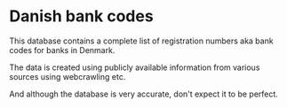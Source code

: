 Danish bank codes
=================

This database contains a complete list of registration numbers aka bank codes for banks in Denmark.

The data is created using publicly available information from various sources using webcrawling etc.

And although the database is very accurate, don't expect it to be perfect.
